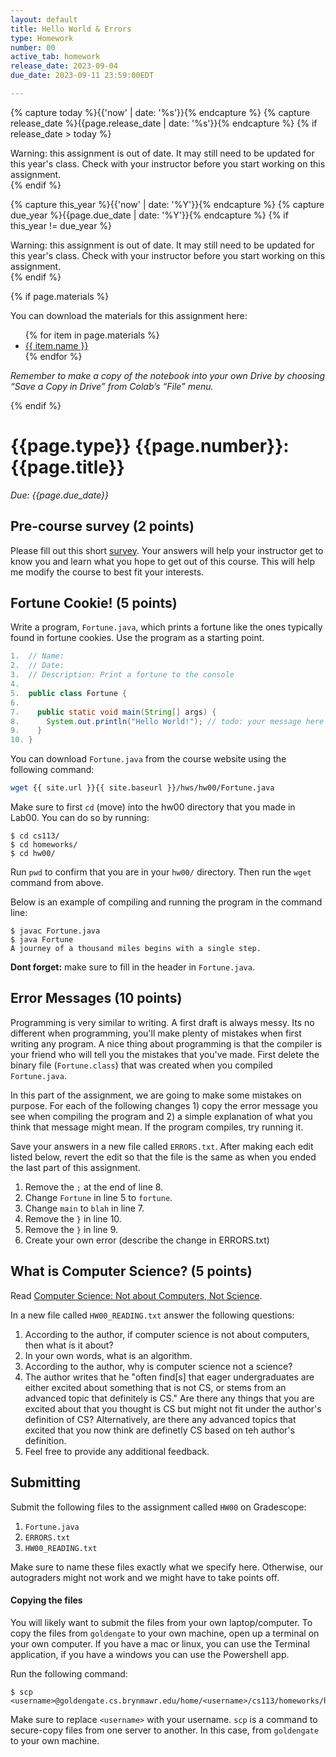```yaml
---
layout: default
title: Hello World & Errors
type: Homework
number: 00
active_tab: homework
release_date: 2023-09-04
due_date: 2023-09-11 23:59:00EDT

---
```


<!-- Check whether the assignment is ready to release -->
{% capture today %}{{'now' | date: '%s'}}{% endcapture %}
{% capture release_date %}{{page.release_date | date: '%s'}}{% endcapture %}
{% if release_date > today %} 
<div class="alert alert-danger">
Warning: this assignment is out of date.  It may still need to be updated for this year's class.  Check with your instructor before you start working on this assignment.
</div>
{% endif %}
<!-- End of check whether the assignment is up to date -->


<!-- Check whether the assignment is up to date -->
{% capture this_year %}{{'now' | date: '%Y'}}{% endcapture %}
{% capture due_year %}{{page.due_date | date: '%Y'}}{% endcapture %}
{% if this_year != due_year %} 
<div class="alert alert-danger">
Warning: this assignment is out of date.  It may still need to be updated for this year's class.  Check with your instructor before you start working on this assignment.
</div>
{% endif %}
<!-- End of check whether the assignment is up to date -->



{% if page.materials %}
<div class="alert alert-info">
You can download the materials for this assignment here:
<ul>
{% for item in page.materials %}
<li><a href="{{item.url}}">{{ item.name }}</a></li>
{% endfor %}
</ul>


<i>Remember to make a copy of the notebook into your own Drive by choosing “Save a Copy in Drive” from Colab’s “File” menu.</i>

</div>
{% endif %}





{{page.type}} {{page.number}}: {{page.title}}
=============================================================

_Due: {{page.due_date}}_

## Pre-course survey (2 points)

Please fill out this short [survey](https://forms.gle/gwCeMMZ5DdiKheCS6). Your answers will help your instructor get to know you and learn what you hope to get out of this course. This will help me modify the course to best fit your interests.

## Fortune Cookie! (5 points)

Write a program, `Fortune.java`, which prints a fortune like the ones typically found in fortune cookies. Use the program as a starting point. 

```java
1.  // Name:
2.  // Date:
3.  // Description: Print a fortune to the console
4. 
5.  public class Fortune {
6. 
7.    public static void main(String[] args) {
8.      System.out.println("Hello World!"); // todo: your message here
9.    }
10. } 

```
You can download `Fortune.java` from the course website using the following command:

```bash
wget {{ site.url }}{{ site.baseurl }}/hws/hw00/Fortune.java
```

Make sure to first `cd` (move) into the hw00 directory that you made in Lab00.
You can do so by running:

```bassh
$ cd cs113/
$ cd homeworks/
$ cd hw00/
```

Run `pwd` to confirm that you are in your `hw00/` directory. Then run the `wget` command from above.

Below is an example of compiling and running the program in the command line:

```bassh
$ javac Fortune.java
$ java Fortune
A journey of a thousand miles begins with a single step.
```

**Dont forget:** make sure to fill in the header in `Fortune.java`.

## Error Messages (10 points)

Programming is very similar to writing. A first draft is always messy. Its no
different when programming, you'll make plenty of mistakes when first writing
any program. A nice thing about programming is that the compiler is your friend who will tell you the mistakes that you've made.
First delete the binary file (`Fortune.class`) that was created when you compiled `Fortune.java`. 

In this part of the assignment, we are going to make some mistakes on purpose. 
For each of the following changes 1) copy the error message you see when compiling the program and 2) a simple explanation of what you think that message might mean. If the program compiles, try running it. 

Save your answers in a new file called `ERRORS.txt`. After making each edit listed below, revert the edit so that the file is the same as when you ended the last part of this assignment.

1. Remove the `;` at the end of line 8.
2. Change `Fortune` in line 5 to `fortune`.
3. Change `main` to `blah` in line 7.
4. Remove the `}` in line 10.
5. Remove the `}` in line 9.
6. Create your own error (describe the change in ERRORS.txt)


## What is Computer Science? (5 points)

Read [Computer Science: Not about Computers, Not Science](https://www2.lawrence.edu/fast/krebsbak/Research/Publications/pdf/fecs15.pdf).

In a new file called `HW00_READING.txt` answer the following questions:

1. According to the author, if computer science is not about computers, then what is it about?
2. In your own words, what is an algorithm.
3. According to the author, why is computer science not a science?
4. The author writes that he "often find[s] that eager undergraduates
are either excited about something that is not CS, or stems from an advanced topic that definitely is CS." Are there any things that you are excited about that you thought is CS but might not fit under the author's definition of CS? Alternatively, are there any advanced topics that excited that you now think are definetly CS based on teh author's definition.
5. Feel free to provide any additional feedback. 

## Submitting

Submit the following files to the assignment called `HW00` on Gradescope:

1. `Fortune.java`
2. `ERRORS.txt` 
3. `HW00_READING.txt`

Make sure to name these files exactly what we specify here. Otherwise,
our autograders might not work and we might have to take points off.

#### Copying the files 
You will likely want to submit the files from your own laptop/computer.
To copy the files from `goldengate` to your own machine, 
open up a terminal on your own computer. If you have a mac or linux, you can use the 
Terminal application, if you have a windows you can use the Powershell app.

Run the following command:

```bassh
$ scp <username>@goldengate.cs.brynmawr.edu/home/<username>/cs113/homeworks/hw00/*
```

Make sure to replace `<username>` with your username. `scp` is a command to secure-copy files
from one server to another. In this case, from `goldengate` to your own machine.

